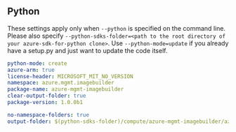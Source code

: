## Python

These settings apply only when `--python` is specified on the command line.
Please also specify `--python-sdks-folder=<path to the root directory of your azure-sdk-for-python clone>`.
Use `--python-mode=update` if you already have a setup.py and just want to update the code itself.

``` yaml $(python)
python-mode: create
azure-arm: true
license-header: MICROSOFT_MIT_NO_VERSION
namespace: azure.mgmt.imagebuilder
package-name: azure-mgmt-imagebuilder
clear-output-folder: true
package-version: 1.0.0b1
```
``` yaml $(python)
no-namespace-folders: true
output-folder: $(python-sdks-folder)/compute/azure-mgmt-imagebuilder/azure/mgmt/imagebuilder
```
